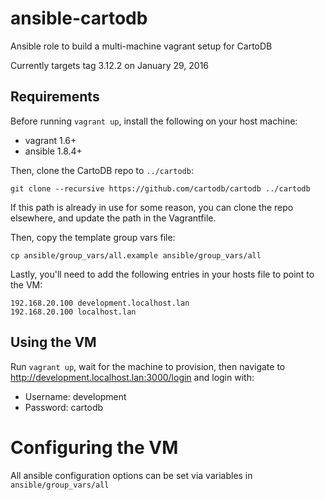 # ansible-cartodb
Ansible role to build a multi-machine vagrant setup for CartoDB

Currently targets tag 3.12.2 on January 29, 2016

## Requirements

Before running `vagrant up`, install the following on your host machine:
  - vagrant 1.6+
  - ansible 1.8.4+

Then, clone the CartoDB repo to `../cartodb`:
```
git clone --recursive https://github.com/cartodb/cartodb ../cartodb
```
If this path is already in use for some reason, you can clone the repo elsewhere,
and update the path in the Vagrantfile.

Then, copy the template group vars file:
```
cp ansible/group_vars/all.example ansible/group_vars/all
```


Lastly, you'll need to add the following entries in your hosts file to point to the VM:
```
192.168.20.100 development.localhost.lan
192.168.20.100 localhost.lan
```

## Using the VM

Run `vagrant up`, wait for the machine to provision, then navigate to http://development.localhost.lan:3000/login
and login with:
 - Username: development
 - Password: cartodb


# Configuring the VM

All ansible configuration options can be set via variables in `ansible/group_vars/all`
